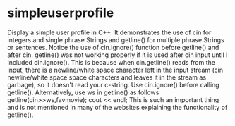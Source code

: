 # simpleuserprofile
Display a simple user profile in C++. 
It demonstrates the use of cin for integers and single phrase Strings and getline() for multiple phrase Strings or sentences. 
Notice the use of cin.ignore() function before getline() and after cin. 
getline() was not working properly if it is used after cin input until I included cin.ignore(). 
This is because when cin.getline() reads from the input, there is a newline/white space character left in the input stream (cin newline/white space space characters and leaves it in the stream as garbage), so it doesn't read your c-string. Use cin.ignore() before calling getline(). Alternatively, use ws in getline() as follows getline(cin>>ws,favmovie); cout << endl;
This is such an important thing and is not mentioned in many of the websites explaining the functionality of getline().
